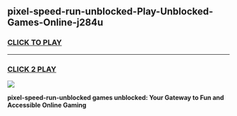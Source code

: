 
## pixel-speed-run-unblocked-Play-Unblocked-Games-Online-j284u
<h3>
<a href="https://premium76.site?title=pixel-speed-run-unblocked&ref=25A">CLICK TO PLAY</a></h3>
<hr>

<h3>
<a href="https://premium76.site?title=pixel-speed-run-unblocked&ref=25A">CLICK 2 PLAY</a>
  
</h3>

<a href="https://premium76.site?title=pixel-speed-run-unblocked&ref=25A"><img src="https://clearcache.store/games.png"></a>


**pixel-speed-run-unblocked games unblocked: Your Gateway to Fun and Accessible Online Gaming**
